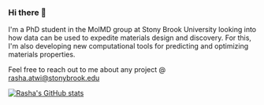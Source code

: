 ### Hi there 👋

I'm a PhD student in the MolMD group at Stony Brook University looking into how data can be used to expedite materials design and discovery. For this, I'm also developing new computational tools for predicting and optimizing materials properties. 

Feel free to reach out to me about any project @ rasha.atwi@stonybrook.edu 

[![Rasha's GitHub stats](https://github-readme-stats.vercel.app/api?username=rashatwi&theme=dark&show_icons=true&hide=prs,issues&count_private=true)](https://github.com/anuraghazra/github-readme-stats)
